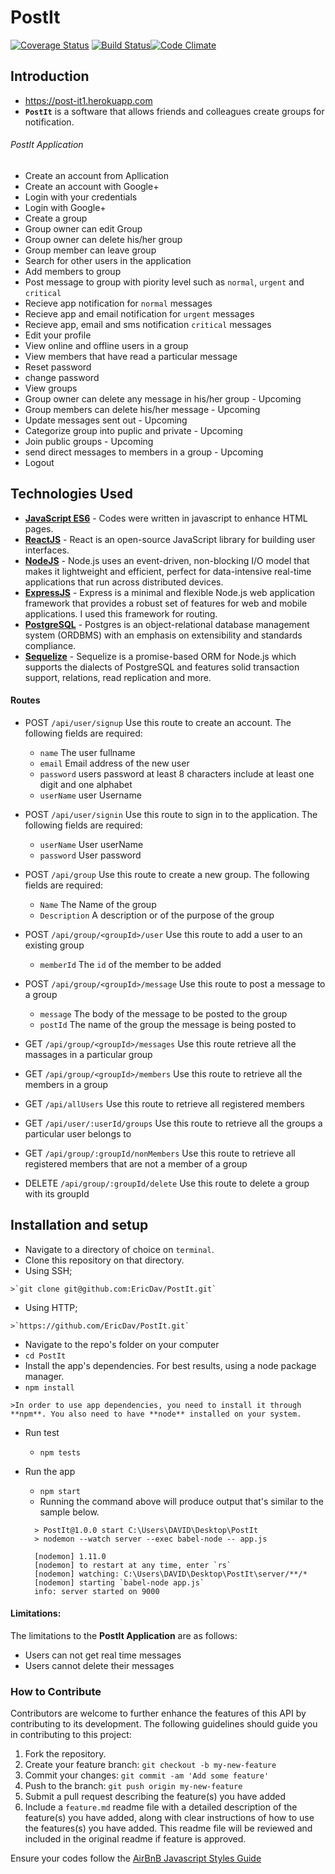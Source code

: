 # PostIt

[![Coverage Status](https://coveralls.io/repos/github/EricDav/PostIt/badge.svg?branch=development)](https://coveralls.io/github/EricDav/PostIt?branch=development)  [![Build Status](https://travis-ci.org/EricDav/PostIt.svg?branch=development)](https://travis-ci.org/EricDav/PostIt)[![Code Climate](https://codeclimate.com/github/EricDav/PostIt/badges/gpa.svg)](https://codeclimate.com/github/EricDav/PostIt)
## Introduction
* https://post-it1.herokuapp.com
*  **`PostIt`** is a software that allows friends and colleagues create groups for  notification.

###### PostIt Application
*   Create an account from Apllication
*   Create an account with Google+ 
*   Login with your credentials
*   Login with Google+
*   Create a group
*   Group owner can edit Group
*   Group owner can delete his/her group
*   Group member can leave group
*   Search for other users in the application
*   Add members to group
*   Post message to group with piority level such as `normal`, `urgent` and  `critical`
*   Recieve app notification for `normal` messages
*   Recieve app and email notification for `urgent` messages 
*   Recieve app, email and sms notification `critical` messages
*   Edit your profile
*   View online and offline users in a group
*   View members that have read a particular message
*   Reset password
*   change password
*   View groups
*   Group owner can delete any message in his/her group  - Upcoming
*   Group members can delete his/her message - Upcoming
*   Update messages sent out - Upcoming
*   Categorize group into puplic and private - Upcoming
*   Join public groups - Upcoming
*   send direct messages to members in a group - Upcoming
*   Logout

## Technologies Used
- **[JavaScript ES6](http://es6-features.org/)** - Codes were written in javascript to enhance HTML pages.
- **[ReactJS](https://facebook.github.io/react/)** - React is an open-source JavaScript library for building user interfaces.
- **[NodeJS](https://nodejs.org/)** - Node.js uses an event-driven, non-blocking I/O model that makes it lightweight and efficient, perfect for data-intensive real-time applications that run across distributed devices.
- **[ExpressJS](https://expressjs.com/)** - Express is a minimal and flexible Node.js web application framework that provides a robust set of features for web and mobile applications. I used this framework for routing.
- **[PostgreSQL](https://www.postgresql.org/)** - Postgres is an object-relational database management system (ORDBMS) with an emphasis on extensibility and standards compliance.
- **[Sequelize](http://docs.sequelizejs.com/)** - Sequelize is a promise-based ORM for Node.js which supports the dialects of PostgreSQL and features solid transaction support, relations, read replication and more.

#### Routes
* POST `/api/user/signup` Use this route to create an account. The following fields are required:
  * `name`  The user fullname
  * `email`     Email address of the new user
  * `password` users password at least 8 characters include at least one digit and one alphabet
  * `userName` user Username

* POST `/api/user/signin` Use this route to sign in to the application. The following fields are required:
  * `userName` User userName
  * `password` User password

* POST `/api/group` Use this route to create a new group. The following fields are required:
  * `Name`  The Name of the group
  * `Description`     A description or of the purpose of the group
* POST `/api/group/<groupId>/user` Use this route to add a user to an existing group
  * `memberId` The `id` of the member to be added


* POST `/api/group/<groupId>/message` Use this route to post a message to a group
  * `message` The body of the message to be posted to the group
  * `postId` The name of the group the message is being posted to

* GET `/api/group/<groupId>/messages` Use this route retrieve all the massages in a particular group
* GET `/api/group/<groupId>/members` Use this route to retrieve all the members in a group
* GET `/api/allUsers` Use this route to retrieve all registered members
* GET `/api/user/:userId/groups` Use this route to retrieve all the groups a particular user belongs to
* GET `/api/group/:groupId/nonMembers` Use this route to retrieve all registered members that are not a member of    a group

* DELETE `/api/group/:groupId/delete` Use this route to delete a group with its groupId


## Installation and setup
*  Navigate to a directory of choice on `terminal`.
*  Clone this repository on that directory.
  *  Using SSH;

    >`git clone git@github.com:EricDav/PostIt.git`

  *  Using HTTP;

    >`https://github.com/EricDav/PostIt.git`

*  Navigate to the repo's folder on your computer
  *  `cd PostIt`
*  Install the app's dependencies. For best results, using a node package manager.
  *  `npm install`

    >In order to use app dependencies, you need to install it through **npm**. You also need to have **node** installed on your system.
* Run test
  *  `npm tests`

* Run the app
  *  `npm start`
  *  Running the command above will produce output that's similar to the sample below.
  ```
    > PostIt@1.0.0 start C:\Users\DAVID\Desktop\PostIt
    > nodemon --watch server --exec babel-node -- app.js

    [nodemon] 1.11.0
    [nodemon] to restart at any time, enter `rs`
    [nodemon] watching: C:\Users\DAVID\Desktop\PostIt\server/**/*
    [nodemon] starting `babel-node app.js`
    info: server started on 9000
  ```

#### Limitations:
The limitations to the **PostIt Application** are as follows:
* Users can not get real time messages
* Users cannot delete their messages

### How to Contribute
Contributors are welcome to further enhance the features of this API by contributing to its development. The following guidelines should guide you in contributing to this project:

1. Fork the repository.
2. Create your feature branch: `git checkout -b my-new-feature`
3. Commit your changes: `git commit -am 'Add some feature'`
4. Push to the branch: `git push origin my-new-feature`
5. Submit a pull request describing the feature(s) you have added
6. Include a `feature.md` readme file with a detailed description of the feature(s) you have added, along with clear instructions of how to use the features(s) you have added. This readme file will be reviewed and included in the original readme if feature is approved.

Ensure your codes follow the [AirBnB Javascript Styles Guide](https://github.com/airbnb/javascript)
